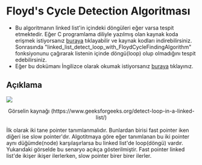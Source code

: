 # Floyd's Cycle Detection Algoritması
- Bu algoritmanın linked list'in içindeki döngüleri eğer varsa tespit etmektedir. Eğer C programlama diliyle yazılmış olan kaynak koda erişmek 
istiyorsanız [buraya](https://github.com/MertPehlivancik/Data-Structures-and-Algorithms/tree/main/Data%20Structures/LinkedList) tıklayabilir ve kaynak kodları 
indirebilirsiniz. Sonrasında "linked_list_detect_loop_with_FloydCycleFindingAlgorithm" fonksiyonunu çağırarak listenin içinde döngü(loop) olup olmadığını tespit edebilirsiniz.
- Eğer bu dokümanı İngilizce olarak okumak istiyorsanız [buraya](Readme.md) tıklayınız.

## Açıklama
![](pic.png)
<div align="center">Görselin kaynağı (https://www.geeksforgeeks.org/detect-loop-in-a-linked-list/)</div>
<br>
İlk olarak iki tane pointer tanımlanmalıdır. Bunlardan birisi fast pointer iken diğeri ise slow pointer'dır. Algotitmaya göre eğer tanımlanan bu iki pointer aynı düğümde(node) karşılaşırlarsa bu linked list'de loop(döngü) vardır. Yukarıdaki görselde bu senaryo açıkça gösterilmiştir. Fast pointer linked list'de ikişer ikişer ilerlerken, slow pointer birer birer ilerler. 
